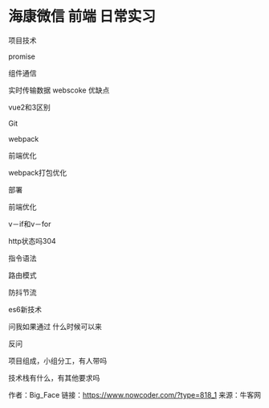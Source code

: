# 海康微信 前端 日常实习

项目技术

promise

组件通信

实时传输数据  webscoke 优缺点

vue2和3区别

Git

webpack

前端优化

webpack打包优化

部署

前端优化

v－if和v－for

http状态吗304

指令语法

路由模式

防抖节流

es6新技术

问我如果通过 什么时候可以来

反问

项目组成，小组分工，有人带吗

技术栈有什么，有其他要求吗



作者：Big_Face
链接：https://www.nowcoder.com/?type=818_1
来源：牛客网